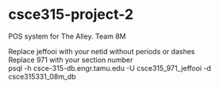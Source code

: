 # csce315-project-2
POS system for The Alley.  Team 8M

Replace jeffooi with your netid without periods or dashes  
Replace 971 with your section number  
psql -h csce-315-db.engr.tamu.edu -U csce315_971_jeffooi -d csce315331_08m_db
